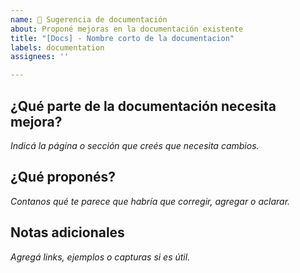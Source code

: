 ```yaml
---
name: 📝 Sugerencia de documentación
about: Proponé mejoras en la documentación existente
title: "[Docs] - Nombre corto de la documentacion"
labels: documentation
assignees: ''

---
```


## ¿Qué parte de la documentación necesita mejora?
_Indicá la página o sección que creés que necesita cambios._

## ¿Qué proponés?
_Contanos qué te parece que habría que corregir, agregar o aclarar._

## Notas adicionales
_Agregá links, ejemplos o capturas si es útil._